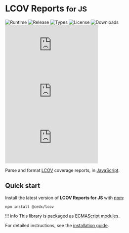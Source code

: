 # LCOV Reports <small>for JS</small>
![Runtime](https://badgen.net/npm/node/@cedx/lcov) ![Release](https://badgen.net/npm/v/@cedx/lcov) ![Types](https://badgen.net/npm/types/@cedx/lcov) ![License](https://badgen.net/npm/license/@cedx/lcov) ![Downloads](https://badgen.net/npm/dt/@cedx/lcov) ![Dependencies](https://badgen.net/david/dep/cedx/lcov.js) ![Coverage](https://badgen.net/coveralls/c/github/cedx/lcov.js) ![Build](https://badgen.net/github/checks/cedx/lcov.js)

Parse and format [LCOV](http://ltp.sourceforge.net/coverage/lcov.php) coverage reports,
in [JavaScript](https://developer.mozilla.org/en-US/docs/Web/JavaScript).

## Quick start
Install the latest version of **LCOV Reports for JS** with [npm](https://www.npmjs.com):

```shell
npm install @cedx/lcov
```

!!! info
    This library is packaged as [ECMAScript modules](https://nodejs.org/api/esm.html).

For detailed instructions, see the [installation guide](installation.md).
